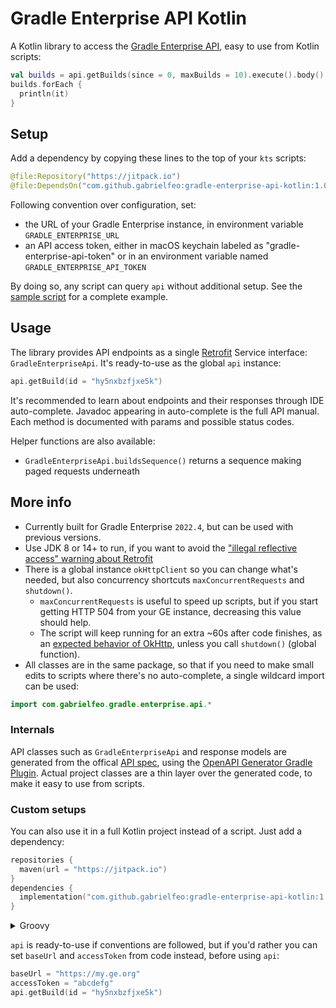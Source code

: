# Gradle Enterprise API Kotlin

A Kotlin library to access the [Gradle Enterprise API][1], easy to use from Kotlin
scripts:

```kotlin
val builds = api.getBuilds(since = 0, maxBuilds = 10).execute().body()!!
builds.forEach {
  println(it)
}
```

## Setup

Add a dependency by copying these lines to the top of your `kts` scripts:

```kotlin
@file:Repository("https://jitpack.io")
@file:DependsOn("com.github.gabrielfeo:gradle-enterprise-api-kotlin:1.0")
```

Following convention over configuration, set:
- the URL of your Gradle Enterprise instance, in environment variable `GRADLE_ENTERPRISE_URL`
- an API access token, either in macOS keychain labeled as "gradle-enterprise-api-token"
  or in an environment variable named `GRADLE_ENTERPRISE_API_TOKEN`

By doing so, any script can query `api` without additional setup. See the [sample
script](./sample.main.kts) for a complete example.

## Usage

The library provides API endpoints as a single [Retrofit][2] Service interface:
`GradleEnterpriseApi`. It's ready-to-use as the global `api` instance:

```kotlin
api.getBuild(id = "hy5nxbzfjxe5k")
```

It's recommended to learn about endpoints and their responses through IDE auto-complete. Javadoc
appearing in auto-complete is the full API manual. Each method is documented with
params and possible status codes.

Helper functions are also available:
- `GradleEnterpriseApi.buildsSequence()` returns a sequence making paged requests underneath

## More info

- Currently built for Gradle Enterprise `2022.4`, but can be used with previous versions.
- Use JDK 8 or 14+ to run, if you want to avoid the ["illegal reflective access" warning about
  Retrofit][3]
- There is a global instance `okHttpClient` so you can change what's needed, but also concurrency 
  shortcuts `maxConcurrentRequests` and `shutdown()`.
  - `maxConcurrentRequests` is useful to speed up scripts, but if you start getting HTTP 504 from
    your GE instance, decreasing this value should help. 
  - The script will keep running for an extra ~60s after code finishes, as an [expected behavior
  of OkHttp][4], unless you call `shutdown()` (global function). 
- All classes are in the same package, so that if you need to make small edits to scripts where
  there's no auto-complete, a single wildcard import can be used:

```kotlin
import com.gabrielfeo.gradle.enterprise.api.*
```

###  Internals

API classes such as `GradleEnterpriseApi` and response models are generated from the offical
[API spec][5], using the [OpenAPI Generator Gradle Plugin][6]. Actual project classes are a thin
layer over the generated code, to make it easy to use from scripts.

### Custom setups

You can also use it in a full Kotlin project instead of a script. Just add a dependency:

```kotlin
repositories {
  maven(url = "https://jitpack.io")
}
dependencies {
  implementation("com.github.gabrielfeo:gradle-enterprise-api-kotlin:1.0")
}
```

<details>
<summary>Groovy</summary>

```groovy
repositories {
  maven { url = 'https://jitpack.io' }
}
dependencies {
  implementation 'com.github.gabrielfeo:gradle-enterprise-api-kotlin:1.0'
}
```

</details>

`api` is ready-to-use if conventions are followed, but if you'd rather you can set `baseUrl` and
`accessToken` from code instead, before using `api`:

```kotlin
baseUrl = "https://my.ge.org"
accessToken = "abcdefg"
api.getBuild(id = "hy5nxbzfjxe5k")
```

[1]: https://docs.gradle.com/enterprise/api-manual/
[2]: https://square.github.io/retrofit/
[3]: https://github.com/square/retrofit/issues/3448
[4]: https://github.com/square/retrofit/issues/3144#issuecomment-508300518
[5]: https://docs.gradle.com/enterprise/api-manual/#reference_documentation
[6]: https://github.com/OpenAPITools/openapi-generator/blob/master/modules/openapi-generator-gradle-plugin/README.adoc
